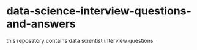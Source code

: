 # data-science-interview-questions-and-answers
this reposatory contains data scientist interview questions
